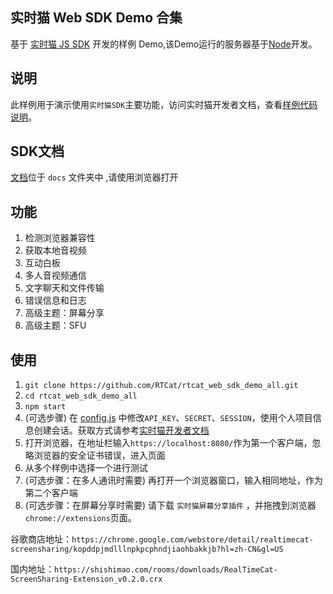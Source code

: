 ## 实时猫 Web SDK Demo 合集
基于 [实时猫 JS SDK](https://shishimao.com) 开发的样例 Demo,该Demo运行的服务器基于[Node](https://nodejs.org/en/)开发。

## 说明
此样例用于演示使用`实时猫SDK`主要功能，访问实时猫开发者文档，查看[样例代码说明](http://docs.shishimao.com/03.%20web/03.%20demo.html)。

## SDK文档
[文档](/docs/index.html)位于 `docs` 文件夹中 ,请使用浏览器打开

## 功能
1. 检测浏览器兼容性
2. 获取本地音视频
3. 互动白板
4. 多人音视频通信
5. 文字聊天和文件传输
6. 错误信息和日志
7. 高级主题：屏幕分享
8. 高级主题：SFU

## 使用
1. `git clone https://github.com/RTCat/rtcat_web_sdk_demo_all.git`
2. `cd rtcat_web_sdk_demo_all`
3. `npm start`
4. (可选步骤) 在 [config.js](/js/config.js) 中修改`API_KEY`、`SECRET`、`SESSION`，使用个人项目信息创建会话。获取方式请参考[实时猫开发者文档](http://docs.shishimao.com/02.%20getting-started/02.%20dashboard-and-projects.html#)
4. 打开浏览器，在地址栏输入`https://localhost:8080/`作为第一个客户端，忽略浏览器的安全证书错误，进入页面
5. 从多个样例中选择一个进行测试
6. (可选步骤：在多人通讯时需要) 再打开一个浏览器窗口，输入相同地址，作为第二个客户端
7. (可选步骤：在屏幕分享时需要) 请下载 `实时猫屏幕分享插件` ，并拖拽到浏览器`chrome://extensions`页面。  

  谷歌商店地址：`https://chrome.google.com/webstore/detail/realtimecat-screensharing/kopddpjmdlllnpkpcphndjiaohbakkjb?hl=zh-CN&gl=US`  

  国内地址：`https://shishimao.com/rooms/downloads/RealTimeCat-ScreenSharing-Extension_v0.2.0.crx` 






